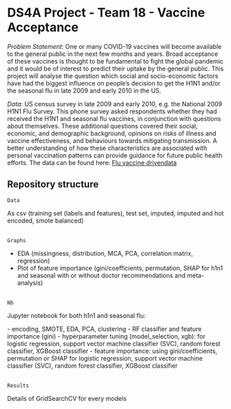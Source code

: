 # DS4A Project - Team 18 - Vaccine Acceptance


*Problem Statement*: One or many COVID-19 vaccines will become available to the general public in the next few months and years. Broad acceptance of these vaccines is thought to be fundamental to fight the global pandemic and it would be of interest to predict their uptake by the general public. This project will analyse the question which social and socio-economic factors have had the biggest influence on people’s decision to get the H1N1 and/or the seasonal flu in late 2009 and early 2010 in the US.

*Data*: US census survey in late 2009 and early 2010, e.g. the National 2009 H1N1 Flu Survey. This phone survey asked respondents whether they had received the H1N1 and seasonal flu vaccines, in conjunction with questions about themselves. These additional questions covered their social, economic, and demographic background, opinions on risks of illness and vaccine effectiveness, and behaviours towards mitigating transmission. A better understanding of how these characteristics are associated with personal vaccination patterns can provide guidance for future public health efforts. The data can be found here: [Flu vaccine drivendata](https://www.drivendata.org/competitions/66/flu-shot-learning/page/211/)


Repository structure
---

`Data`  
<p>As csv (training set (labels and features), test set, imputed, imputed and hot encoded, smote balanced)<br/><br/>
  
`Graphs`  
- EDA (missingness, distribution, MCA, PCA, correlation matrix, regression)
- Plot of feature importance (gini/coefficients, permutation, SHAP for h1n1 and seasonal with or without doctor recommendations and meta-analysis)
<br/><br/>
  
`Nb`  
<p>Jupyter notebook for both h1n1 and seasonal flu: <p>
- encoding, SMOTE, EDA, PCA, clustering
- RF classifier and feature importance (gini)
- hyperparameter tuning (model_selection, xgb): for logistic regression, support vector machine classifier (SVC), random forest classifier, XGBoost classifier
- feature importance: using gini/coefficients, permutation or SHAP for logistic regression, support vector machine classifier (SVC), random forest classifier, XGBoost classifier
<br/><br/>

`Results`  
<p>Details of GridSearchCV for every models<p>








